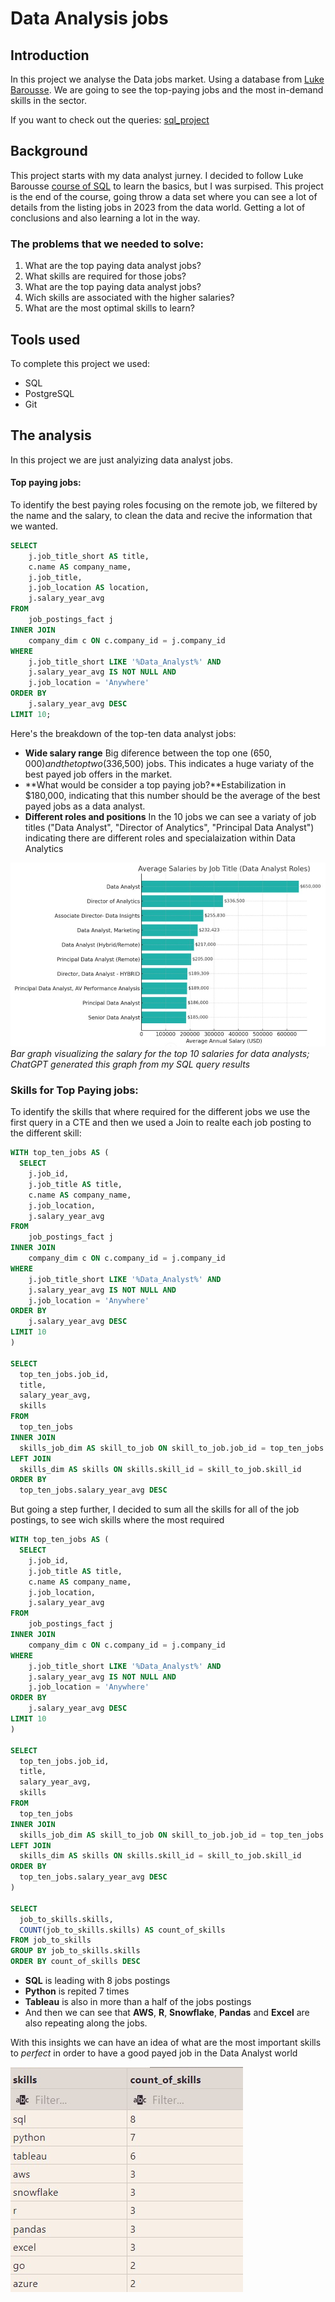 # Data Analysis jobs

## Introduction

In this project we analyse the Data jobs market. Using a database from [Luke Barousse](https://www.linkedin.com/in/luke-b/). We are going to see the top-paying jobs and the most in-demand skills in the sector.

If you want to check out the queries: [sql_project](/Querys/)


## Background

This project starts with my data analyst jurney. I decided to follow Luke Barousse [course of SQL](https://lukebarousse.com/sql) to learn the basics, but I was surpised. This project is the end of the course, going throw a data set where you can see a lot of details from the listing jobs in 2023 from the data world. Getting a lot of conclusions and also learning a lot in the way.

### The problems that we needed to solve:
1. What are the top paying data analyst jobs?
2. What skills are required for those jobs?
3. What are the top paying data analyst jobs?
4. Wich skills are associated with the higher salaries?
5. What are the most optimal skills to learn?

## Tools used
To complete this project we used:
- SQL
- PostgreSQL
- Git

## The analysis

In this project we are just analyizing data analyst jobs.

#### Top paying jobs:

To identify the best paying roles focusing on the remote job, we filtered by the name and the salary, to clean the data and recive the information that we wanted.


````sql
SELECT 
    j.job_title_short AS title,
    c.name AS company_name,
    j.job_title,
    j.job_location AS location,
    j.salary_year_avg 
FROM
    job_postings_fact j
INNER JOIN
    company_dim c ON c.company_id = j.company_id
WHERE
    j.job_title_short LIKE '%Data_Analyst%' AND
    j.salary_year_avg IS NOT NULL AND
    j.job_location = 'Anywhere'
ORDER BY 
    j.salary_year_avg DESC
LIMIT 10;
````

Here's the breakdown of the top-ten data analyst jobs:
- **Wide salary range** Big diference between the top one ($650,000) and the top two ($336,500) jobs. This indicates a huge variaty of the best payed job offers in the market. 
- **What would be consider a top paying job?**Estabilization in $180,000, indicating that this number should be the average of the best payed jobs as a data analyst.
- **Different roles and positions** In the 10 jobs we can see a variaty of job titles ("Data Analyst", "Director of Analytics", "Principal Data Analyst") indicating there are different roles and specialaization within Data Analytics

![Top paying jobs](/assets/top_paying_jobs.jpg)
*Bar graph visualizing the salary for the top 10 salaries for data analysts; ChatGPT generated this graph from my SQL query results*


### Skills for Top Paying jobs:

To identify the skills that where required for the different jobs we use the first query in a CTE and then we used a Join to realte each job posting to the different skill:

````sql
WITH top_ten_jobs AS (
  SELECT 
    j.job_id,
    j.job_title AS title,
    c.name AS company_name,
    j.job_location,
    j.salary_year_avg 
FROM
    job_postings_fact j
INNER JOIN
    company_dim c ON c.company_id = j.company_id
WHERE
    j.job_title_short LIKE '%Data_Analyst%' AND
    j.salary_year_avg IS NOT NULL AND
    j.job_location = 'Anywhere'
ORDER BY 
    j.salary_year_avg DESC
LIMIT 10
)

SELECT 
  top_ten_jobs.job_id,
  title,
  salary_year_avg,
  skills
FROM
  top_ten_jobs
INNER JOIN
  skills_job_dim AS skill_to_job ON skill_to_job.job_id = top_ten_jobs.job_id
LEFT JOIN 
  skills_dim AS skills ON skills.skill_id = skill_to_job.skill_id
ORDER BY 
  top_ten_jobs.salary_year_avg DESC
````
But going a step further, I decided to sum all the skills for all of the job postings, to see wich skills where the most required

````sql
WITH top_ten_jobs AS (
  SELECT 
    j.job_id,
    j.job_title AS title,
    c.name AS company_name,
    j.job_location,
    j.salary_year_avg 
FROM
    job_postings_fact j
INNER JOIN
    company_dim c ON c.company_id = j.company_id
WHERE
    j.job_title_short LIKE '%Data_Analyst%' AND
    j.salary_year_avg IS NOT NULL AND
    j.job_location = 'Anywhere'
ORDER BY 
    j.salary_year_avg DESC
LIMIT 10
)

SELECT 
  top_ten_jobs.job_id,
  title,
  salary_year_avg,
  skills
FROM
  top_ten_jobs
INNER JOIN
  skills_job_dim AS skill_to_job ON skill_to_job.job_id = top_ten_jobs.job_id
LEFT JOIN 
  skills_dim AS skills ON skills.skill_id = skill_to_job.skill_id
ORDER BY 
  top_ten_jobs.salary_year_avg DESC
)

SELECT
  job_to_skills.skills,
  COUNT(job_to_skills.skills) AS count_of_skills
FROM job_to_skills
GROUP BY job_to_skills.skills
ORDER BY count_of_skills DESC
````

- **SQL** is leading with 8 jobs postings
- **Python** is repited 7 times 
- **Tableau** is also in more than a half of the jobs postings
- And then we can see that **AWS**, **R**, **Snowflake**, **Pandas** and **Excel** are also repeating along the jobs.

With this insights we can have an idea of what are the most important skills to *perfect* in order to have a good payed job in the Data Analyst world

![Top paying jobs skills](/assets/top_paying_jobs_skills.jpg)